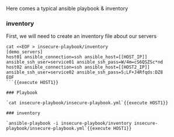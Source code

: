 

Here comes a typical ansible playbook & inventory

### inventory

First, we will need to create an inventory file about our servers

```
cat <<EOF > insecure-playbook/inventory
[demo_servers]
host01 ansible_connection=ssh ansible_host=[[HOST_IP]] ansible_ssh_user=service01 ansible_ssh_pass=W/4m=cS6QSZSc*nd
host02 ansible_connection=ssh ansible_host=[[HOST2_IP]] ansible_ssh_user=service02 ansible_ssh_pass=5;LF+J4Rfqds:DZ8
EOF 
```{{execute HOST1}}

### Playbook

`cat insecure-playbook/insecure-playbook.yml`{{execute HOST1}}

### inventory

`ansible-playbook -i insecure-playbook/inventory insecure-playbook/insecure-playbook.yml`{{execute HOST1}}
